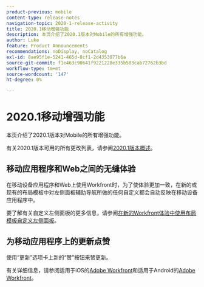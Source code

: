 ```yaml
---
product-previous: mobile
content-type: release-notes
navigation-topic: 2020-1-release-activity
title: 2020.1移动增强功能
description: 本页介绍了2020.1版本对Mobile的所有增强功能。
author: Luke
feature: Product Announcements
recommendations: noDisplay, noCatalog
exl-id: 8ae95f1e-5241-465d-8cf1-2d4353077b6a
source-git-commit: f1e463c90641f9221228e335b583cab72762b3bd
workflow-type: tm+mt
source-wordcount: '147'
ht-degree: 0%

---
```


# 2020.1移动增强功能

本页介绍了2020.1版本对Mobile的所有增强功能。

有关2020.1版本可用的所有更改列表，请参阅[2020.1版本概述](../../../product-announcements/product-releases/2020.1-release-activity/2020-1-release-overview.md)。

## 移动应用程序和Web之间的无缝体验

在移动设备应用程序和Web上使用Workfront时，为了使体验更加一致，在新的或现有的布局模板中对左侧面板辅助导航所做的任何自定义都会自动反映在移动设备应用程序中。

要了解有关自定义左侧面板的更多信息，请参阅[在新的Workfront体验中使用布局模板自定义左侧面板](https://one.workfront.com/s/article/Customize-the-left-panel-using-a-Layout-Template-in-the-new-Workfront-experience-354734188)。

## 为移动应用程序上的更新点赞

使用“更新”选项卡上新的“赞”按钮来赞更新。

有关详细信息，请参阅适用于iOS的[Adobe Workfront](../../../workfront-basics/mobile-apps/using-the-workfront-mobile-app/workfront-for-ios.md)和适用于Android的[Adobe Workfront](../../../workfront-basics/mobile-apps/using-the-workfront-mobile-app/workfront-for-android.md)。
